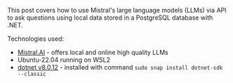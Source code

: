 This post covers how to use Mistral's large language models (LLMs) via API to ask questions using local data stored in a PostgreSQL database with .NET.

Technologies used:
- [Mistral.AI](https://mistral.ai/technology/#models) - offers local and online high quality LLMs 
- Ubuntu-22.04 running on WSL2
- [dotnet v8.0.12](https://dotnet.microsoft.com/en-us/download) - installed with command `sudo snap install dotnet-sdk --classic`
